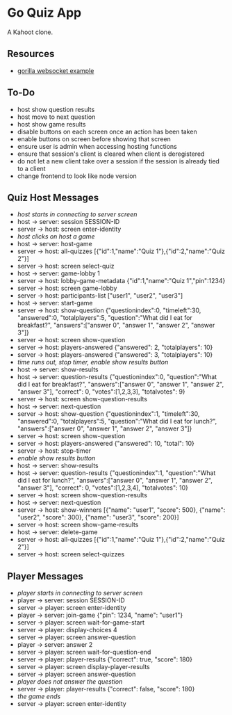 # Go Quiz App

A Kahoot clone.

## Resources

* [gorilla websocket example](https://github.com/gorilla/websocket/tree/master/examples/chat)


## To-Do

* host show question results
* host move to next question
* host show game results
* disable buttons on each screen once an action has been taken
* enable buttons on screen before showing that screen
* ensure user is admin when accessing hosting functions
* ensure that session's client is cleared when client is deregistered
* do not let a new client take over a session if the session is already tied to a client
* change frontend to look like node version


## Quiz Host Messages

* *host starts in connecting to server screen*
* host → server: session SESSION-ID
* server → host: screen enter-identity
* *host clicks on host a game*
* host → server: host-game
* server → host: all-quizzes [{"id":1,"name":"Quiz 1"},{"id":2,"name":"Quiz 2"}]
* server → host: screen select-quiz
* host → server: game-lobby 1
* server → host: lobby-game-metadata {"id":1,"name":"Quiz 1","pin":1234}
* server → host: screen game-lobby
* server → host: participants-list ["user1", "user2", "user3"]
* host → server: start-game
* server → host: show-question {"questionindex":0, "timeleft":30, "answered":0, "totalplayers":5, "question":"What did I eat for breakfast?", "answers":["answer 0", "answer 1", "answer 2", "answer 3"]}
* server → host: screen show-question
* server → host: players-answered {"answered": 2, "totalplayers": 10}
* server → host: players-answered {"answered": 3, "totalplayers": 10}
* *time runs out, stop timer, enable show results button*
* host → server: show-results
* host → server: question-results {"questionindex":0, "question":"What did I eat for breakfast?", "answers":["answer 0", "answer 1", "answer 2", "answer 3"], "correct": 0, "votes":[1,2,3,3], "totalvotes": 9}
* server → host: screen show-question-results
* host → server: next-question
* server → host: show-question {"questionindex":1, "timeleft":30, "answered":0, "totalplayers":5, "question":"What did I eat for lunch?", "answers":["answer 0", "answer 1", "answer 2", "answer 3"]}
* server → host: screen show-question
* server → host: players-answered {"answered": 10, "total": 10}
* server → host: stop-timer
* *enable show results button*
* host → server: show-results
* host → server: question-results {"questionindex":1, "question":"What did I eat for lunch?", "answers":["answer 0", "answer 1", "answer 2", "answer 3"], "correct": 0, "votes":[1,2,3,4], "totalvotes": 10}
* server → host: screen show-question-results
* host → server: next-question
* server → host: show-winners [{"name": "user1", "score": 500}, {"name": "user2", "score": 300}, {"name": "user3", "score": 200}]
* server → host: screen show-game-results
* host → server: delete-game
* server → host: all-quizzes [{"id":1,"name":"Quiz 1"},{"id":2,"name":"Quiz 2"}]
* server → host: screen select-quizzes


## Player Messages

* *player starts in connecting to server screen*
* player → server: session SESSION-ID
* server → player: screen enter-identity
* player → server: join-game {"pin": 1234, "name": "user1"}
* server → player: screen wait-for-game-start
* server → player: display-choices 4
* server → player: screen answer-question
* player → server: answer 2
* server → player: screen wait-for-question-end
* server → player: player-results {"correct": true, "score": 180}
* server → player: screen display-player-results
* server → player: screen answer-question
* *player does not answer the question*
* server → player: player-results {"correct": false, "score": 180}
* *the game ends*
* server → player: screen enter-identity

